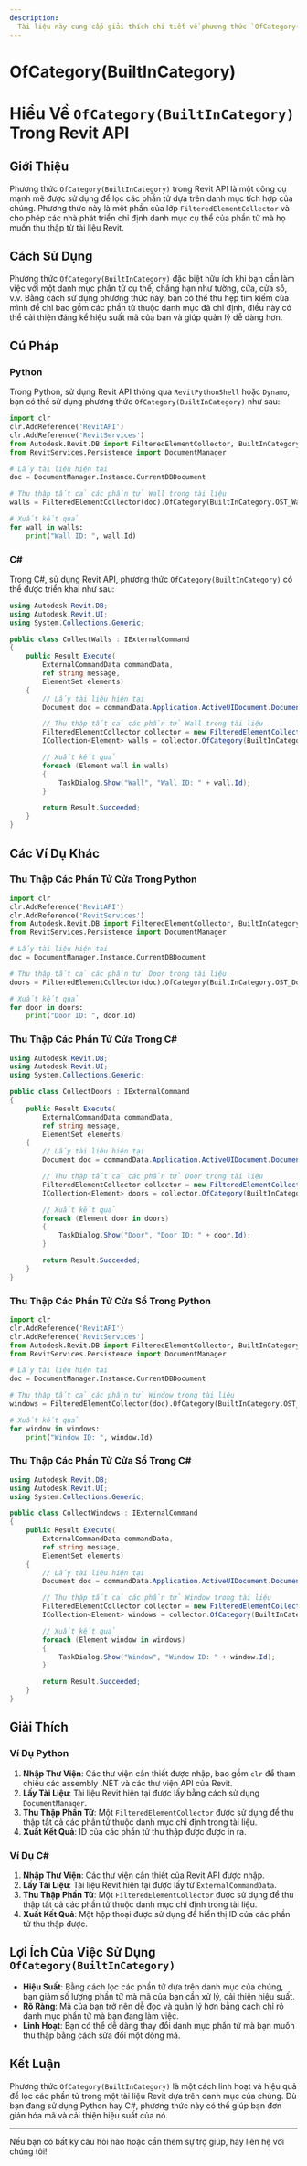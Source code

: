 ```yaml
---
description:
  Tài liệu này cung cấp giải thích chi tiết về phương thức `OfCategory(BuiltInCategory)` trong Revit API, với nhiều ví dụ mã bằng cả Python và C# để người học hiểu rõ hơn.
---
```


# OfCategory(BuiltInCategory)

# Hiểu Về `OfCategory(BuiltInCategory)` Trong Revit API

## Giới Thiệu

Phương thức `OfCategory(BuiltInCategory)` trong Revit API là một công cụ mạnh mẽ được sử dụng để lọc các phần tử dựa trên danh mục tích hợp của chúng. Phương thức này là một phần của lớp `FilteredElementCollector` và cho phép các nhà phát triển chỉ định danh mục cụ thể của phần tử mà họ muốn thu thập từ tài liệu Revit.

## Cách Sử Dụng

Phương thức `OfCategory(BuiltInCategory)` đặc biệt hữu ích khi bạn cần làm việc với một danh mục phần tử cụ thể, chẳng hạn như tường, cửa, cửa sổ, v.v. Bằng cách sử dụng phương thức này, bạn có thể thu hẹp tìm kiếm của mình để chỉ bao gồm các phần tử thuộc danh mục đã chỉ định, điều này có thể cải thiện đáng kể hiệu suất mã của bạn và giúp quản lý dễ dàng hơn.

## Cú Pháp

### Python
Trong Python, sử dụng Revit API thông qua `RevitPythonShell` hoặc `Dynamo`, bạn có thể sử dụng phương thức `OfCategory(BuiltInCategory)` như sau:

```python
import clr
clr.AddReference('RevitAPI')
clr.AddReference('RevitServices')
from Autodesk.Revit.DB import FilteredElementCollector, BuiltInCategory
from RevitServices.Persistence import DocumentManager

# Lấy tài liệu hiện tại
doc = DocumentManager.Instance.CurrentDBDocument

# Thu thập tất cả các phần tử Wall trong tài liệu
walls = FilteredElementCollector(doc).OfCategory(BuiltInCategory.OST_Walls).ToElements()

# Xuất kết quả
for wall in walls:
    print("Wall ID: ", wall.Id)
```

### C#
Trong C#, sử dụng Revit API, phương thức `OfCategory(BuiltInCategory)` có thể được triển khai như sau:

```csharp
using Autodesk.Revit.DB;
using Autodesk.Revit.UI;
using System.Collections.Generic;

public class CollectWalls : IExternalCommand
{
    public Result Execute(
        ExternalCommandData commandData, 
        ref string message, 
        ElementSet elements)
    {
        // Lấy tài liệu hiện tại
        Document doc = commandData.Application.ActiveUIDocument.Document;

        // Thu thập tất cả các phần tử Wall trong tài liệu
        FilteredElementCollector collector = new FilteredElementCollector(doc);
        ICollection<Element> walls = collector.OfCategory(BuiltInCategory.OST_Walls).ToElements();

        // Xuất kết quả
        foreach (Element wall in walls)
        {
            TaskDialog.Show("Wall", "Wall ID: " + wall.Id);
        }

        return Result.Succeeded;
    }
}
```

## Các Ví Dụ Khác

### Thu Thập Các Phần Tử Cửa Trong Python

```python
import clr
clr.AddReference('RevitAPI')
clr.AddReference('RevitServices')
from Autodesk.Revit.DB import FilteredElementCollector, BuiltInCategory
from RevitServices.Persistence import DocumentManager

# Lấy tài liệu hiện tại
doc = DocumentManager.Instance.CurrentDBDocument

# Thu thập tất cả các phần tử Door trong tài liệu
doors = FilteredElementCollector(doc).OfCategory(BuiltInCategory.OST_Doors).ToElements()

# Xuất kết quả
for door in doors:
    print("Door ID: ", door.Id)
```

### Thu Thập Các Phần Tử Cửa Trong C#

```csharp
using Autodesk.Revit.DB;
using Autodesk.Revit.UI;
using System.Collections.Generic;

public class CollectDoors : IExternalCommand
{
    public Result Execute(
        ExternalCommandData commandData, 
        ref string message, 
        ElementSet elements)
    {
        // Lấy tài liệu hiện tại
        Document doc = commandData.Application.ActiveUIDocument.Document;

        // Thu thập tất cả các phần tử Door trong tài liệu
        FilteredElementCollector collector = new FilteredElementCollector(doc);
        ICollection<Element> doors = collector.OfCategory(BuiltInCategory.OST_Doors).ToElements();

        // Xuất kết quả
        foreach (Element door in doors)
        {
            TaskDialog.Show("Door", "Door ID: " + door.Id);
        }

        return Result.Succeeded;
    }
}
```

### Thu Thập Các Phần Tử Cửa Sổ Trong Python

```python
import clr
clr.AddReference('RevitAPI')
clr.AddReference('RevitServices')
from Autodesk.Revit.DB import FilteredElementCollector, BuiltInCategory
from RevitServices.Persistence import DocumentManager

# Lấy tài liệu hiện tại
doc = DocumentManager.Instance.CurrentDBDocument

# Thu thập tất cả các phần tử Window trong tài liệu
windows = FilteredElementCollector(doc).OfCategory(BuiltInCategory.OST_Windows).ToElements()

# Xuất kết quả
for window in windows:
    print("Window ID: ", window.Id)
```

### Thu Thập Các Phần Tử Cửa Sổ Trong C#

```csharp
using Autodesk.Revit.DB;
using Autodesk.Revit.UI;
using System.Collections.Generic;

public class CollectWindows : IExternalCommand
{
    public Result Execute(
        ExternalCommandData commandData, 
        ref string message, 
        ElementSet elements)
    {
        // Lấy tài liệu hiện tại
        Document doc = commandData.Application.ActiveUIDocument.Document;

        // Thu thập tất cả các phần tử Window trong tài liệu
        FilteredElementCollector collector = new FilteredElementCollector(doc);
        ICollection<Element> windows = collector.OfCategory(BuiltInCategory.OST_Windows).ToElements();

        // Xuất kết quả
        foreach (Element window in windows)
        {
            TaskDialog.Show("Window", "Window ID: " + window.Id);
        }

        return Result.Succeeded;
    }
}
```

## Giải Thích

### Ví Dụ Python
1. **Nhập Thư Viện**: Các thư viện cần thiết được nhập, bao gồm `clr` để tham chiếu các assembly .NET và các thư viện API của Revit.
2. **Lấy Tài Liệu**: Tài liệu Revit hiện tại được lấy bằng cách sử dụng `DocumentManager`.
3. **Thu Thập Phần Tử**: Một `FilteredElementCollector` được sử dụng để thu thập tất cả các phần tử thuộc danh mục chỉ định trong tài liệu.
4. **Xuất Kết Quả**: ID của các phần tử thu thập được được in ra.

### Ví Dụ C#
1. **Nhập Thư Viện**: Các thư viện cần thiết của Revit API được nhập.
2. **Lấy Tài Liệu**: Tài liệu Revit hiện tại được lấy từ `ExternalCommandData`.
3. **Thu Thập Phần Tử**: Một `FilteredElementCollector` được sử dụng để thu thập tất cả các phần tử thuộc danh mục chỉ định trong tài liệu.
4. **Xuất Kết Quả**: Một hộp thoại được sử dụng để hiển thị ID của các phần tử thu thập được.

## Lợi Ích Của Việc Sử Dụng `OfCategory(BuiltInCategory)`

- **Hiệu Suất**: Bằng cách lọc các phần tử dựa trên danh mục của chúng, bạn giảm số lượng phần tử mà mã của bạn cần xử lý, cải thiện hiệu suất.
- **Rõ Ràng**: Mã của bạn trở nên dễ đọc và quản lý hơn bằng cách chỉ rõ danh mục phần tử mà bạn đang làm việc.
- **Linh Hoạt**: Bạn có thể dễ dàng thay đổi danh mục phần tử mà bạn muốn thu thập bằng cách sửa đổi một dòng mã.

## Kết Luận

Phương thức `OfCategory(BuiltInCategory)` là một cách linh hoạt và hiệu quả để lọc các phần tử trong một tài liệu Revit dựa trên danh mục của chúng. Dù bạn đang sử dụng Python hay C#, phương thức này có thể giúp bạn đơn giản hóa mã và cải thiện hiệu suất của nó.

---

Nếu bạn có bất kỳ câu hỏi nào hoặc cần thêm sự trợ giúp, hãy liên hệ với chúng tôi!
